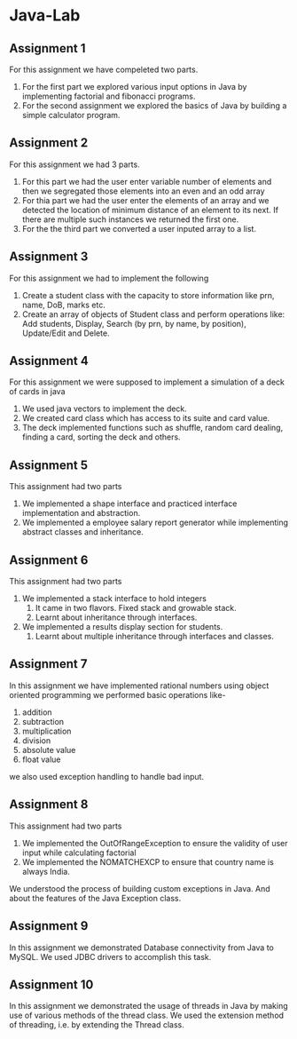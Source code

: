 # Java-Lab

## Assignment 1

For this assignment we have compeleted two parts.

1. For the first part we explored various input options in Java by implementing factorial and fibonacci programs.
2. For the second assignment we explored the basics of Java by building a simple calculator program.

## Assignment 2

For this assignment we had 3 parts.

1. For this part we had the user enter variable number of elements and then we segregated those elements into an even
   and an odd array
2. For thia part we had the user enter the elements of an array and we detected the location of minimum distance of an
   element to its next. If there are multiple such instances we returned the first one.
3. For the the third part we converted a user inputed array to a list.

## Assignment 3

For this assignment we had to implement the following

1. Create a student class with the capacity to store information like prn, name, DoB, marks etc.
2. Create an array of objects of Student class and perform operations like: Add students, Display, Search (by prn, by
   name, by position), Update/Edit and Delete.

## Assignment 4

For this assignment we were supposed to implement a simulation of a deck of cards in java

1. We used java vectors to implement the deck.
2. We created card class which has access to its suite and card value.
3. The deck implemented functions such as shuffle, random card dealing, finding a card, sorting the deck and others.

## Assignment 5

This assignment had two parts

1. We implemented a shape interface and practiced interface implementation and abstraction.
2. We implemented a employee salary report generator while implementing abstract classes and inheritance.

## Assignment 6

This assignment had two parts

1. We implemented a stack interface to hold integers
    1. It came in two flavors. Fixed stack and growable stack.
    2. Learnt about inheritance through interfaces.
2. We implemented a results display section for students.
    1. Learnt about multiple inheritance through interfaces and classes.

## Assignment 7

In this assignment we have implemented rational numbers using object oriented programming
we performed basic operations like-

1. addition
2. subtraction
3. multiplication
4. division
5. absolute value
6. float value

we also used exception handling to handle bad input.

## Assignment 8

This assignment had two parts

1. We implemented the OutOfRangeException to ensure the validity of user input while calculating factorial
2. We implemented the NOMATCHEXCP to ensure that country name is always India.

We understood the process of building custom exceptions in Java. And about the features of the Java Exception class.

## Assignment 9

In this assignment we demonstrated Database connectivity from Java to MySQL.
We used JDBC drivers to accomplish this task.

## Assignment 10

In this assignment we demonstrated the usage of threads in Java by making use of various methods of the thread class.
We used the extension method of threading, i.e. by extending the Thread class.